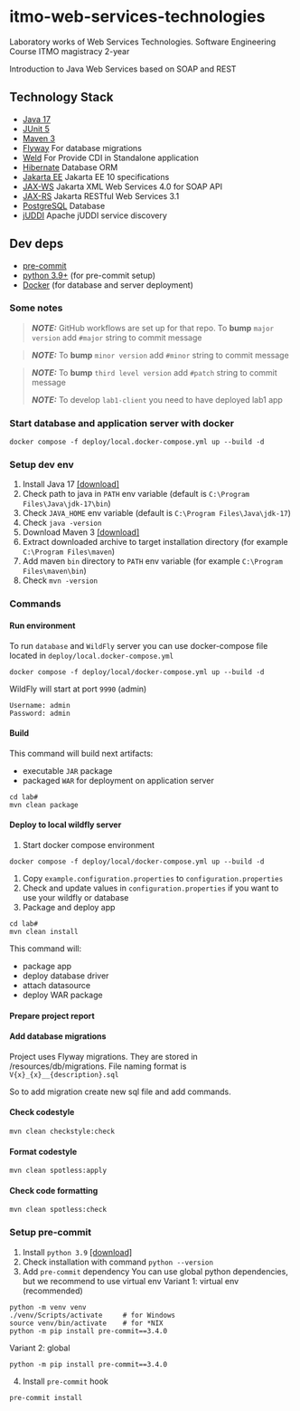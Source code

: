 # itmo-web-services-technologies

Laboratory works of Web Services Technologies. Software Engineering Course ITMO magistracy 2-year

Introduction to Java Web Services based on SOAP and REST

## Technology Stack

- [Java 17](https://www.oracle.com/java/technologies/javase/jdk17-archive-downloads.html)
- [JUnit 5](https://junit.org/junit5/)
- [Maven 3](https://maven.apache.org/)
- [Flyway](https://flywaydb.org/) For database migrations
- [Weld](https://weld.cdi-spec.org/) For Provide CDI in Standalone application
- [Hibernate](https://hibernate.org/) Database ORM
- [Jakarta EE](https://jakarta.ee/) Jakarta EE 10 specifications
- [JAX-WS](https://jakarta.ee/specifications/xml-web-services/4.0/) Jakarta XML Web Services 4.0 for SOAP API
- [JAX-RS](https://jakarta.ee/specifications/restful-ws/3.1/) Jakarta RESTful Web Services 3.1
- [PostgreSQL](https://www.postgresql.org/) Database
- [jUDDI](https://juddi.apache.org/) Apache jUDDI service discovery

## Dev deps

- [pre-commit](https://pre-commit.com/)
- [python 3.9+](https://www.python.org/downloads/release/python-3913/) (for pre-commit setup)
- [Docker](https://www.docker.com/) (for database and server deployment)

### Some notes

> **_NOTE:_**  GitHub workflows are set up for that repo.
> To **bump** `major version` add `#major` string to commit message

> **_NOTE:_** To **bump** `minor version` add `#minor` string to commit message

> **_NOTE:_** To **bump** `third level version` add `#patch` string to commit message
>
> **_NOTE:_** To develop `lab1-client` you need to have deployed lab1 app

### Start database and application server with docker

```shell
docker compose -f deploy/local.docker-compose.yml up --build -d
```

### Setup dev env

1. Install Java 17 [\[download\]](https://www.oracle.com/java/technologies/javase/jdk17-archive-downloads.html)
1. Check path to java in `PATH` env variable (default is `C:\Program Files\Java\jdk-17\bin`)
1. Check `JAVA_HOME` env variable (default is `C:\Program Files\Java\jdk-17`)
1. Check `java -version`
1. Download Maven 3 [\[download\]](https://dlcdn.apache.org/maven/maven-3/)
1. Extract downloaded archive to target installation directory (for example `C:\Program Files\maven`)
1. Add maven `bin` directory to `PATH` env variable (for example `C:\Program Files\maven\bin`)
1. Check `mvn -version`

### Commands

#### Run environment

To run `database` and `WildFly` server you can use docker-compose file located in
`deploy/local.docker-compose.yml`

```shell
docker compose -f deploy/local/docker-compose.yml up --build -d
```

WildFly will start at port `9990` (admin)

```shell
Username: admin
Password: admin
```

#### Build

This command will build next artifacts:

- executable `JAR` package
- packaged `WAR` for deployment on application server

```shell
cd lab#
mvn clean package
```

#### Deploy to local wildfly server

1. Start docker compose environment

```shell
docker compose -f deploy/local/docker-compose.yml up --build -d
```

1. Copy `example.configuration.properties` to `configuration.properties`
1. Check and update values in `configuration.properties` if you want to use your wildfly or database
1. Package and deploy app

```shell
cd lab#
mvn clean install
```

This command will:

- package app
- deploy database driver
- attach datasource
- deploy WAR package

#### Prepare project report

#### Add database migrations

Project uses Flyway migrations. They are stored in /resources/db/migrations.
File naming format is `V{x}_{x}__{description}.sql`

So to add migration create new sql file and add commands.

#### Check codestyle

```shell
mvn clean checkstyle:check
```

#### Format codestyle

```shell
mvn clean spotless:apply
```

#### Check code formatting

```shell
mvn clean spotless:check
```

### Setup pre-commit

1. Install `python 3.9` [\[download\]](https://www.python.org/downloads/release/python-390/)
1. Check installation with command `python --version`
1. Add `pre-commit` dependency
   You can use global python dependencies, but we recommend to use virtual env
   Variant 1: virtual env (recommended)

```shell
python -m venv venv
./venv/Scripts/activate 	# for Windows
source venv/bin/activate 	# for *NIX
python -m pip install pre-commit==3.4.0
```

Variant 2: global

```shell
python -m pip install pre-commit==3.4.0
```

4. Install `pre-commit` hook

```shell
pre-commit install
```
